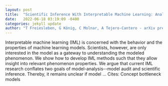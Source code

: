 ```yaml
---
layout: post
title:  "Scientific Inference With Interpretable Machine Learning: Analyzing Models to Learn About Real-World Phenomena"
date:   2022-06-18 03:19:09 -0400
categories: jekyll update
author: "T Freiesleben, G König, C Molnar, A Tejero-Cantero - arXiv preprint arXiv:2206.05487, 2022"
---
```

Interpretable machine learning (IML) is concerned with the behavior and the properties of machine learning models. Scientists, however, are only interested in the model as a gateway to understanding the modeled phenomenon. We show how to develop IML methods such that they allow insight into relevant phenomenon properties. We argue that current IML research conflates two goals of model-analysis--model audit and scientific inference. Thereby, it remains unclear if model …
Cites: ‪Concept bottleneck models‬  